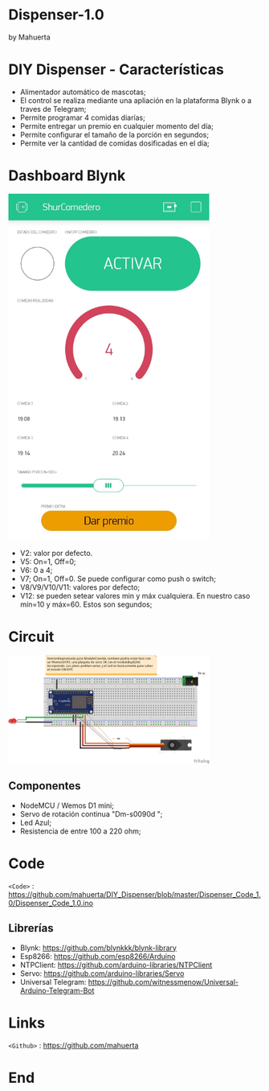 # Dispenser-1.0
by Mahuerta

# DIY Dispenser - Características

- Alimentador automático de mascotas;
- El control se realiza mediante una apliación en la plataforma Blynk o a traves de Telegram;
- Permite programar 4 comidas diarías;
- Permite entregar un premio en cualquier momento del día;
- Permite configurar el tamaño de la porción en segundos;
- Permite ver la cantidad de comidas dosificadas  en el día;

# Dashboard Blynk
<img src="Images/BlinkDashboard.jpeg" width="400" title="Dashboard Blink">

- V2: valor por defecto.
- V5: On=1, Off=0;
- V6: 0 a 4;
- V7; On=1, Off=0. Se puede configurar como push o switch;
- V8/V9/V10/V11: valores por defecto;
- V12: se pueden setear valores min y máx cualquiera. En nuestro caso mín=10 y máx=60. Estos son segundos;


# Circuit
<img src="Images/NodeMCU-WemosD1Feeder.png" width="400" title="Circuit">

## Componentes
- NodeMCU / Wemos D1 mini;
- Servo de rotación continua "Dm-s0090d ";
- Led Azul;
- Resistencia de entre 100 a 220 ohm;

# Code
`<Code>` : <https://github.com/mahuerta/DIY_Dispenser/blob/master/Dispenser_Code_1.0/Dispenser_Code_1.0.ino>

## Librerías
- Blynk: <https://github.com/blynkkk/blynk-library>
- Esp8266: <https://github.com/esp8266/Arduino>
- NTPClient: <https://github.com/arduino-libraries/NTPClient>
- Servo: <https://github.com/arduino-libraries/Servo>
- Universal Telegram: <https://github.com/witnessmenow/Universal-Arduino-Telegram-Bot>

# Links

`<Github>` : <https://github.com/mahuerta>

# End
